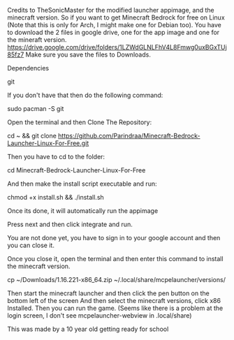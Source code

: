Credits to TheSonicMaster for the modified launcher appimage, and the minecraft version.
So if you want to get Minecraft Bedrock for free on Linux (Note that this is only for Arch, I might make one for Debian too). You have to download the 2 files in google drive, one for the app image and one for the mineraft version.
https://drive.google.com/drive/folders/1LZWdGLNLFhV4L8Fmwg0uxBGxTUj85fz7 Make sure you save the files to Downloads.

Dependencies

git

If you don't have that then do the following command:

sudo pacman -S git

Open the terminal and then Clone The Repository:

cd ~ && git clone https://github.com/Parindraa/Minecraft-Bedrock-Launcher-Linux-For-Free.git

Then you have to cd to the folder:

cd Minecraft-Bedrock-Launcher-Linux-For-Free 

And then make the install script executable and run:

chmod +x install.sh && ./install.sh

Once its done, it will automatically run the appimage 

Press next and then click integrate and run.

You are not done yet, you have to sign in to your google account and then you can close it.

Once you close it, open the terminal and then enter this command to install the minecraft version.

cp ~/Downloads/1.16.221-x86_64.zip ~/.local/share/mcpelauncher/versions/

Then start the minecraft launcher and then click the pen button on the bottom left of the screen
And then select the minecraft versions, click x86 Installed. Then you can run the game.
(Seems like there is a problem at the login screen, I don't see mcpelauncher-webview in .local/share)

This was made by a 10 year old getting ready for school

